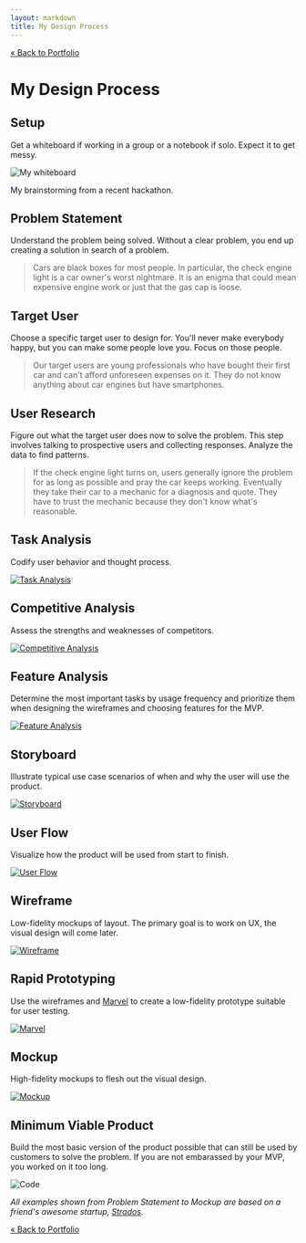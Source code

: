 ```yaml
---
layout: markdown
title: My Design Process
---
```


[&laquo; Back to Portfolio](/portfolio/)

# My Design Process

## Setup

Get a whiteboard if working in a group or a notebook if solo. Expect it to get messy.

![My whiteboard](/post_files/process/whiteboard.jpg)

<p class="caption">My brainstorming from a recent hackathon.</p>

## Problem Statement

Understand the problem being solved. Without a clear problem, you end up creating a solution in search of a problem.

> Cars are black boxes for most people. In particular, the check engine light is a car owner's worst nightmare. It is an enigma that could mean expensive engine work or just that the gas cap is loose.

## Target User

Choose a specific target user to design for. You'll never make everybody happy, but you can make some people love you. Focus on those people.

> Our target users are young professionals who have bought their first car and can't afford unforeseen expenses on it. They do not know anything about car engines but have smartphones.

## User Research

Figure out what the target user does now to solve the problem. This step involves talking to prospective users and collecting responses. Analyze the data to find patterns.

> If the check engine light turns on, users generally ignore the problem for as long as possible and pray the car keeps working. Eventually they take their car to a mechanic for a diagnosis and quote. They have to trust the mechanic because they don't know what's reasonable.

## Task Analysis

Codify user behavior and thought process.

[![Task Analysis](/post_files/process/task_analysis.png)](/post_files/process/task_analysis.png)

## Competitive Analysis

Assess the strengths and weaknesses of competitors.

[![Competitive Analysis](/post_files/process/competitors.png)](/post_files/process/competitors.png)

## Feature Analysis

Determine the most important tasks by usage frequency and prioritize them when designing the wireframes and choosing features for the MVP.

[![Feature Analysis](/post_files/process/feature.png)](/post_files/process/feature.png)

## Storyboard

Illustrate typical use case scenarios of when and why the user will use the product.

[![Storyboard](/post_files/process/storyboard.jpg)](/post_files/process/storyboard.jpg)

## User Flow

Visualize how the product will be used from start to finish.

[![User Flow](/post_files/process/user_flow.png)](/post_files/process/user_flow.png)

## Wireframe

Low-fidelity mockups of layout. The primary goal is to work on UX, the visual design will come later.

[![Wireframe](/post_files/process/wireframe.png)](/post_files/process/wireframe.png)

## Rapid Prototyping

Use the wireframes and [Marvel](http://marvelapp.com) to create a low-fidelity prototype suitable for user testing.

[![Marvel](/post_files/process/marvel.png)](/post_files/process/marvel.png)

## Mockup

High-fidelity mockups to flesh out the visual design.

[![Mockup](/post_files/process/mockup.png)](/post_files/process/mockup.png)

## Minimum Viable Product

Build the most basic version of the product possible that can still be used by customers to solve the problem. If you are not embarassed by your MVP, you worked on it too long.

![Code](/post_files/process/code.jpg)

*All examples shown from Problem Statement to Mockup are based on a friend's awesome startup, [Strados](http://strados.co).*

[&laquo; Back to Portfolio](/portfolio/)
